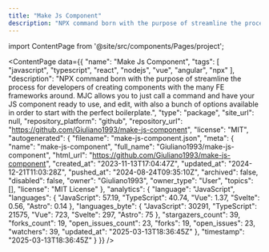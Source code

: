 ```yaml
---
title: "Make Js Component"
description: "NPX command born with the purpose of streamline the process for developers of creating components with the many FE frameworks around. MJC allows you to just call a command and have your JS component ready to use, and edit, with also a bunch of options available in order to start with the perfect boilerplate."
---
```

import ContentPage from '@site/src/components/Pages/project';

<ContentPage
    data={{
  "name": "Make Js Component",
  "tags": [
    "javascript",
    "typescript",
    "react",
    "nodejs",
    "vue",
    "angular",
    "npx"
  ],
  "description": "NPX command born with the purpose of streamline the process for developers of creating components with the many FE frameworks around. MJC allows you to just call a command and have your JS component ready to use, and edit, with also a bunch of options available in order to start with the perfect boilerplate.",
  "type": "package",
  "site_url": null,
  "repository_platform": "github",
  "repository_url": "https://github.com/Giuliano1993/make-js-component",
  "license": "MIT",
  "autogenerated": {
    "filename": "make-js-component.json",
    "meta": {
      "name": "make-js-component",
      "full_name": "Giuliano1993/make-js-component",
      "html_url": "https://github.com/Giuliano1993/make-js-component",
      "created_at": "2023-11-13T17:04:47Z",
      "updated_at": "2024-12-21T11:03:28Z",
      "pushed_at": "2024-08-24T09:35:10Z",
      "archived": false,
      "disabled": false,
      "owner": "Giuliano1993",
      "owner_type": "User",
      "topics": [],
      "license": "MIT License"
    },
    "analytics": {
      "language": "JavaScript",
      "languages": {
        "JavaScript": 57.19,
        "TypeScript": 40.74,
        "Vue": 1.37,
        "Svelte": 0.56,
        "Astro": 0.14
      },
      "languages_byte": {
        "JavaScript": 30291,
        "TypeScript": 21575,
        "Vue": 723,
        "Svelte": 297,
        "Astro": 75
      },
      "stargazers_count": 39,
      "forks_count": 19,
      "open_issues_count": 23,
      "forks": 19,
      "open_issues": 23,
      "watchers": 39,
      "updated_at": "2025-03-13T18:36:45Z"
    },
    "timestamp": "2025-03-13T18:36:45Z"
  }
}}
/>

